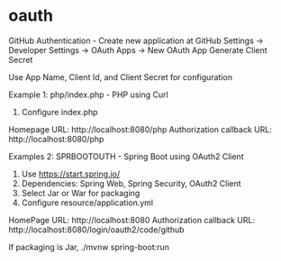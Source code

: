 # oauth

GitHub Authentication - Create new application at GitHub
Settings -> Developer Settings -> OAuth Apps -> New OAuth App
Generate Client Secret

Use App Name, Client Id, and Client Secret for configuration




Example 1: php/index.php - PHP using Curl
1. Configure index.php

Homepage URL: http://localhost:8080/php
Authorization callback URL: http://localhost:8080/php


Examples 2: SPRBOOTOUTH - Spring Boot using OAuth2 Client
1. Use https://start.spring.io/
2. Dependencies: Spring Web, Spring Security, OAuth2 Client
3. Select Jar or War for packaging
4. Configure resource/application.yml


HomePage URL: http://localhost:8080
Authorization callback URL: http://localhost:8080/login/oauth2/code/github

If packaging is Jar, 
./mvnw spring-boot:run

